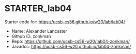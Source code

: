 # STARTER_lab04

Starter code for: <https://ucsb-cs56.github.io/w20/lab/lab04/>

* Name: Alexander Lancaster
* Github ID: zonkman
* Repo: <https://github.com/ucsb-cs56-w20/lab04-zonkman/>
* Javadoc: <https://ucsb-cs56-w20.github.io/lab04-zonkman/>


